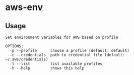 # aws-env

## Usage

    Set environment variables for AWS based on profile
     
    OPTIONS:
      -p --profile      choose a profile (default: default)
      -c --credentials  path to credential file (default: ~/.aws/credentials)
      -l --list         list available profiles
      -h --help         shows this help
